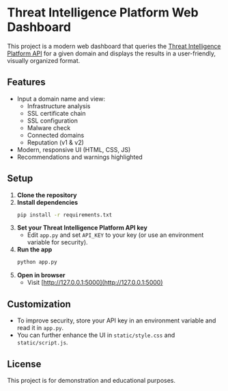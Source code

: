 # Threat Intelligence Platform Web Dashboard

This project is a modern web dashboard that queries the [Threat Intelligence Platform API](https://threatintelligenceplatform.com/) for a given domain and displays the results in a user-friendly, visually organized format.

## Features
- Input a domain name and view:
  - Infrastructure analysis
  - SSL certificate chain
  - SSL configuration
  - Malware check
  - Connected domains
  - Reputation (v1 & v2)
- Modern, responsive UI (HTML, CSS, JS)
- Recommendations and warnings highlighted

## Setup
1. **Clone the repository**
2. **Install dependencies**
   ```bash
   pip install -r requirements.txt
   ```
3. **Set your Threat Intelligence Platform API key**
   - Edit `app.py` and set `API_KEY` to your key (or use an environment variable for security).
4. **Run the app**
   ```bash
   python app.py
   ```
5. **Open in browser**
   - Visit [http://127.0.0.1:5000](http://127.0.0.1:5000)

## Customization
- To improve security, store your API key in an environment variable and read it in `app.py`.
- You can further enhance the UI in `static/style.css` and `static/script.js`.

## License
This project is for demonstration and educational purposes.
